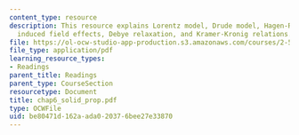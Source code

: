 ```yaml
---
content_type: resource
description: This resource explains Lorentz model, Drude model, Hagen-Rubens equation,
  induced field effects, Debye relaxation, and Kramer-Kronig relations.
file: https://ol-ocw-studio-app-production.s3.amazonaws.com/courses/2-58j-radiative-transfer-spring-2006/be80471d162aada020376bee27e33870_chap6_solid_prop.pdf
file_type: application/pdf
learning_resource_types:
- Readings
parent_title: Readings
parent_type: CourseSection
resourcetype: Document
title: chap6_solid_prop.pdf
type: OCWFile
uid: be80471d-162a-ada0-2037-6bee27e33870
---
```

